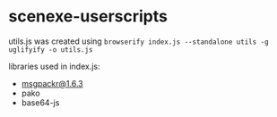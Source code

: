 # scenexe-userscripts

utils.js was created using `browserify index.js --standalone utils -g uglifyify -o utils.js`

libraries used in index.js:
- msgpackr@1.6.3
- pako
- base64-js
